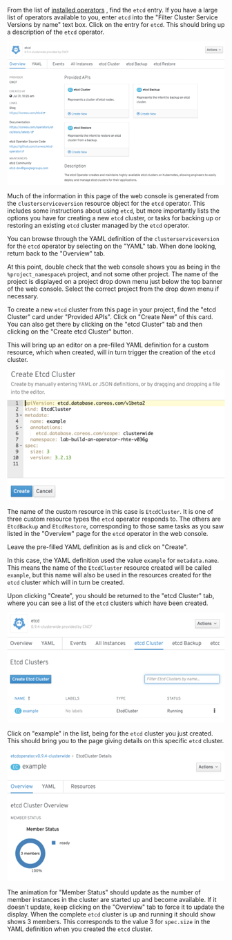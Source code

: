 From the list of [installed operators](%console_url%/k8s/ns/%project_namespace%/clusterserviceversions)&nbsp;<span class="fas fa-window-restore"></span>, find the `etcd` entry. If you have a large list of operators available to you, enter `etcd` into the "Filter Cluster Service Versions by name" text box. Click on the entry for `etcd`. This should bring up a description of the `etcd` operator.

![](etcd-operator-description.png)

Much of the information in this page of the web console is generated from the `clusterserviceversion` resource object for the `etcd` operator. This includes some instructions about using `etcd`, but more importantly lists the options you have for creating a new `etcd` cluster, or tasks for backing up or restoring an existing `etcd` cluster managed by the `etcd` operator.

You can browse through the YAML definition of the `clusterserviceversion` for the `etcd` operator by selecting on the "YAML" tab. When done looking, return back to the "Overview" tab.

At this point, double check that the web console shows you as being in the `%project_namespace%` project, and not some other project. The name of the project is displayed on a project drop down menu just below the top banner of the web console. Select the correct project from the drop down menu if necessary.

To create a new `etcd` cluster from this page in your project, find the "etcd Cluster" card under "Provided APIs". Click on "Create New" of this card. You can also get there by clicking on the "etcd Cluster" tab and then clicking on the "Create etcd Cluster" button.

This will bring up an editor on a pre-filled YAML definition for a custom resource, which when created, will in turn trigger the creation of the `etcd` cluster.

![](create-etcd-cluster.png)

The name of the custom resource in this case is `EtcdCluster`. It is one of three custom resource types the `etcd` operator responds to. The others are `EtcdBackup` and `EtcdRestore`, corresponding to those same tasks as you saw listed in the "Overview" page for the `etcd` operator in the web console.

Leave the pre-filled YAML definition as is and click on "Create".

In this case, the YAML definition used the value `example` for `metadata.name`. This means the name of the `EtcdCluster` resource created will be called `example`, but this name will also be used in the resources created for the `etcd` cluster which will in turn be created.

Upon clicking "Create", you should be returned to the "etcd Cluster" tab, where you can see a list of the `etcd` clusters which have been created.

![](etcd-cluster-list.png)

Click on "example" in the list, being for the `etcd` cluster you just created. This should bring you to the page giving details on this specific `etcd` cluster.

![](etcd-cluster-details.png)

The animation for "Member Status" should update as the number of member instances in the cluster are started up and become available. If it doesn't update, keep clicking on the "Overview" tab to force it to update the display. When the complete `etcd` cluster is up and running it should show shows 3 members. This corresponds to the value 3 for `spec.size` in the YAML definition when you created the `etcd` cluster.
